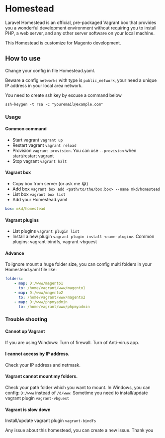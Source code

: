 # Homestead
Laravel Homestead is an official, pre-packaged Vagrant box that provides you a wonderful development environment without requiring you to install PHP, a web server, and any other server software on your local machine.

This Homestead is customize for Magento development.

## How to use
Change your config in file Homestead.yaml.

Beware a config `networks` with type is `public_network`, your need a unique IP address in your local area network.

You need to create ssh key by excuse a command below
```
ssh-keygen -t rsa -C "youremail@example.com"
```

### Usage
#### Common command
- Start vagrant `vagrant up`
- Restart vagrant `vagrant reload`
- Provision `vagrant provision`. You can use `--provision` when start/restart vagrant
- Stop vagrant `vagrant halt`

#### Vagrant box
- Copy box from server (or ask me 😂)
- Add box `vagrant box add <path/to/the/box.box> --name mkd/homestead`
- List box `vagrant box list`
- Add your Homestead.yaml

```yaml
box: mkd/homestead
```

#### Vagrant plugins
- List plugins `vagrant plugin list`
- Install a new plugin `vagrant plugin install <name-plugin>`. Common plugins: vagrant-bindfs, vagrant-vbguest

#### Advance
To ignore mount a huge folder size, you can config multi folders in your Homestead.yaml file like:

```yaml
folders:
    - map: D:/www/magento1
      to: /home/vagrant/www/magento1
    - map: D:/www/magento2
      to: /home/vagrant/www/magento2
    - map: D:/www/phpmyadmin
      to: /home/vagrant/www/phpmyadmin
```

### Trouble shooting
#### Cannot up Vagrant
If you are using Windows: Turn of firewall. Turn of Anti-virus app.
#### I cannot access by IP address.
 Check your IP address and netmask.
#### Vagrant cannot mount my folders.
Check your path folder which you want to mount. In Windows, you can config: `D:/www` instead of `/d/www`.
Sometime you need to install/update vagrant plugin `vagrant-vbguest`
#### Vagrant is slow down
Install/update vagrant plugin `vagrant-bindfs`


Any issue about this homestead, you can create a new issue. Thank you
